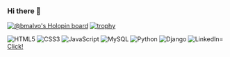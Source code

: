### Hi there 👋

[![@bmalvo's Holopin board](https://holopin.io/api/user/board?user=bmalvo)](https://holopin.io/@bmalvo)
[![trophy](https://github-profile-trophy.vercel.app/?username=bmalvo&theme=onedark)](https://github.com/ryo-ma/github-profile-trophy)

![HTML5](https://img.shields.io/badge/html5-%23E34F26.svg?style=for-the-badge&logo=html5&logoColor=white)
![CSS3](https://img.shields.io/badge/css3-%231572B6.svg?style=for-the-badge&logo=css3&logoColor=white)
![JavaScript](https://img.shields.io/badge/javascript-%23323330.svg?style=for-the-badge&logo=javascript&logoColor=%23F7DF1E)
![MySQL](https://img.shields.io/badge/mysql-%2300f.svg?style=for-the-badge&logo=mysql&logoColor=white)
![Python](https://img.shields.io/badge/python-3670A0?style=for-the-badge&logo=python&logoColor=ffdd54)
![Django](https://img.shields.io/badge/django-%23092E20.svg?style=for-the-badge&logo=django&logoColor=white)
![LinkedIn](https://img.shields.io/badge/linkedin-%230077B5.svg?style=for-the-badge&logo=linkedin&logoColor=white)= <a href=https://www.linkedin.com/in/pskonieczny33>Click!</a>

